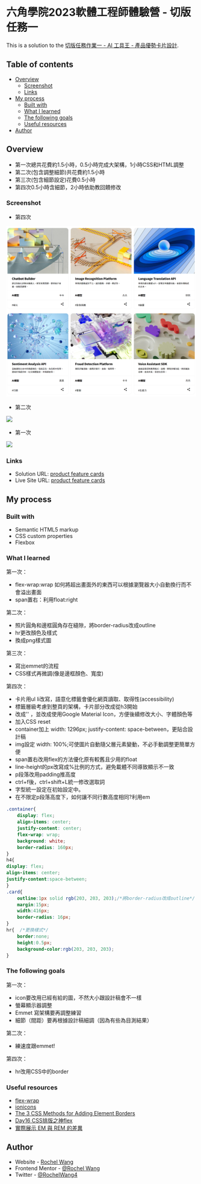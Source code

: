 # 六角學院2023軟體工程師體驗營 - 切版任務一

This is a solution to the [切版任務作業一 - AI 工具王 - 產品優勢卡片設計](https://rpg.hexschool.com/task/342/show).

## Table of contents

- [Overview](#overview)
  - [Screenshot](#screenshot)
  - [Links](#links)
- [My process](#my-process)
  - [Built with](#built-with)
  - [What I learned](#what-i-learned)
  - [The following goals](#the-following-goals)
  - [Useful resources](#useful-resources)
- [Author](#author)

## Overview
- 第一次總共花費約1.5小時，0.5小時完成大架構，1小時CSS和HTML調整
- 第二次(包含調整細節)共花費約1.5小時
- 第三次(包含細節設定)花費0.5小時
- 第四次0.5小時含細節，2小時依助教回饋修改

### Screenshot
- 第四次

![](./切版任務一/screenshot.ver.4.png)
- 第二次

![](./切版任務一/screenshot.ver.2.png)
- 第一次

![](./切版任務一/screenshot.png)



### Links

- Solution URL: [product feature cards](https://github.com/rochelwang1205/product-feature-cards.github.io)
- Live Site URL: [product feature cards](https://rochelwang1205.github.io/product-feature-cards.github.io/%E5%88%87%E7%89%88%E4%BB%BB%E5%8B%99%E4%B8%80/index.html)

## My process

### Built with

- Semantic HTML5 markup
- CSS custom properties
- Flexbox

### What I learned
第一次：
- flex-wrap:wrap
如何將超出畫面外的東西可以根據瀏覽器大小自動換行而不會溢出畫面
- span置右：利用float:right

第二次：
- 照片圓角和邊框圓角存在縫隙，將border-radius改成outline 
- hr更改顏色及樣式
- 換成png樣式圖

第三次：
- 寫出emmet的流程
- CSS樣式再微調(像是邊框顏色、寬度)

第四次：
- 卡片用ul li改寫，語意化標籤會優化網頁讀取、取得性(accessibility)
- 標籤層級考慮到整頁的架構，卡片部分改成從h3開始
- 改成'<a><span></span></a>' ，並改成使用Google Material Icon，方便後續修改大小、字體顏色等
- 加入CSS reset
- container加上 width: 1296px; justify-content: space-between，更貼合設計稿
- img設定 width: 100%;可使圖片自動隨父層元素變動，不必手動調整更簡單方便
- span置右改用flex的方法優化原有較舊且少用的float
- line-height的px改寫成%比例的方式，避免載體不同導致顯示不一致
- p段落改用padding推高度
- ctrl+f後，ctrl+shift+L統一修改選取詞
- 字型統一設定在初始設定中。
- 在不限定p段落高度下，如何讓不同行數高度相同?利用em

```css
.container{
    display: flex;
    align-items: center;
    justify-content: center;
    flex-wrap: wrap;
    background: white;
    border-radius: 160px;
}
h4{
display: flex;
align-items: center;
justify-content:space-between;
}
.card{
    outline:1px solid rgb(203, 203, 203);/*將border-radius改成outline*/
    margin:15px;
    width:416px;
    border-radius: 16px;
}
hr{  /*更換樣式*/
    border:none;
    height:0.5px;
    background-color:rgb(203, 203, 203);
}
```

### The following goals
第一次：
- icon要改用已經有給的圖，不然大小跟設計稿會不一樣
- 螢幕顯示器調整
- Emmet 寫架構要再調整練習
- 細節（間距）要再根據設計稿細調（因為有些為目測結果）
  
第二次：
- 練速度跟emmet!
  
第四次：
- hr改用CSS中的border

### Useful resources

- [flex-wrap](https://developer.mozilla.org/zh-CN/docs/Web/CSS/flex-wrap)
- [ionicons](https://ionic.io/ionicons/)
- [The 3 CSS Methods for Adding Element Borders](https://moderncss.dev/the-3-css-methods-for-adding-element-borders/)
- [Day16 CSS排版之神flex](https://ithelp.ithome.com.tw/m/articles/10275225)
- [實際展示 EM 與 REM 的差異](https://www.hexschool.com/2016/01/02/2016-08-08-em-vs-rem/)

## Author

- Website - [Rochel Wang](https://github.com/rochelwang1205)
- Frontend Mentor - [@Rochel Wang](https://www.frontendmentor.io/profile/rochelwang1205)
- Twitter - [@RochelWang4](https://twitter.com/RochelWang4)

